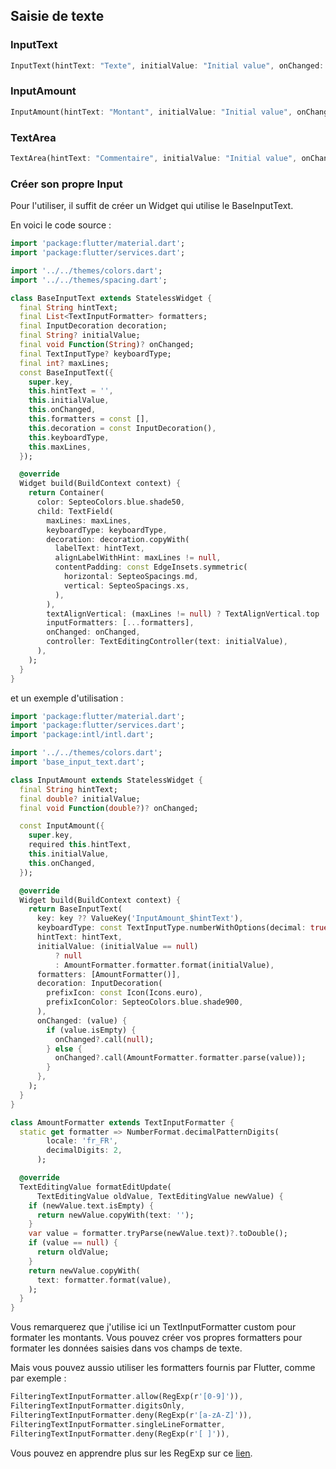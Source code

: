 ## Saisie de texte

### InputText

```dart
InputText(hintText: "Texte", initialValue: "Initial value", onChanged: (value) => print(value)))
```

### InputAmount

```dart
InputAmount(hintText: "Montant", initialValue: "Initial value", onChanged: (value) => print(value)))
```

### TextArea

```dart
TextArea(hintText: "Commentaire", initialValue: "Initial value", onChanged: (value) => print(value))))
```

### Créer son propre Input
Pour l'utiliser, il suffit de créer un Widget qui utilise le BaseInputText.

En voici le code source :

```dart
import 'package:flutter/material.dart';
import 'package:flutter/services.dart';

import '../../themes/colors.dart';
import '../../themes/spacing.dart';

class BaseInputText extends StatelessWidget {
  final String hintText;
  final List<TextInputFormatter> formatters;
  final InputDecoration decoration;
  final String? initialValue;
  final void Function(String)? onChanged;
  final TextInputType? keyboardType;
  final int? maxLines;
  const BaseInputText({
    super.key,
    this.hintText = '',
    this.initialValue,
    this.onChanged,
    this.formatters = const [],
    this.decoration = const InputDecoration(),
    this.keyboardType,
    this.maxLines,
  });

  @override
  Widget build(BuildContext context) {
    return Container(
      color: SepteoColors.blue.shade50,
      child: TextField(
        maxLines: maxLines,
        keyboardType: keyboardType,
        decoration: decoration.copyWith(
          labelText: hintText,
          alignLabelWithHint: maxLines != null,
          contentPadding: const EdgeInsets.symmetric(
            horizontal: SepteoSpacings.md,
            vertical: SepteoSpacings.xs,
          ),
        ),
        textAlignVertical: (maxLines != null) ? TextAlignVertical.top : null,
        inputFormatters: [...formatters],
        onChanged: onChanged,
        controller: TextEditingController(text: initialValue),
      ),
    );
  }
}
```

et un exemple d'utilisation :
    
```dart
import 'package:flutter/material.dart';
import 'package:flutter/services.dart';
import 'package:intl/intl.dart';

import '../../themes/colors.dart';
import 'base_input_text.dart';

class InputAmount extends StatelessWidget {
  final String hintText;
  final double? initialValue;
  final void Function(double?)? onChanged;

  const InputAmount({
    super.key,
    required this.hintText,
    this.initialValue,
    this.onChanged,
  });

  @override
  Widget build(BuildContext context) {
    return BaseInputText(
      key: key ?? ValueKey('InputAmount_$hintText'),
      keyboardType: const TextInputType.numberWithOptions(decimal: true),
      hintText: hintText,
      initialValue: (initialValue == null)
          ? null
          : AmountFormatter.formatter.format(initialValue),
      formatters: [AmountFormatter()],
      decoration: InputDecoration(
        prefixIcon: const Icon(Icons.euro),
        prefixIconColor: SepteoColors.blue.shade900,
      ),
      onChanged: (value) {
        if (value.isEmpty) {
          onChanged?.call(null);
        } else {
          onChanged?.call(AmountFormatter.formatter.parse(value));
        }
      },
    );
  }
}

class AmountFormatter extends TextInputFormatter {
  static get formatter => NumberFormat.decimalPatternDigits(
        locale: 'fr_FR',
        decimalDigits: 2,
      );

  @override
  TextEditingValue formatEditUpdate(
      TextEditingValue oldValue, TextEditingValue newValue) {
    if (newValue.text.isEmpty) {
      return newValue.copyWith(text: '');
    }
    var value = formatter.tryParse(newValue.text)?.toDouble();
    if (value == null) {
      return oldValue;
    }
    return newValue.copyWith(
      text: formatter.format(value),
    );
  }
}
```

Vous remarquerez que j'utilise ici un TextInputFormatter custom pour formater les montants. Vous pouvez créer vos propres formatters pour formater les données saisies dans vos champs de texte.

Mais vous pouvez aussio utiliser les formatters fournis par Flutter, comme par exemple :

```dart
FilteringTextInputFormatter.allow(RegExp(r'[0-9]')),
FilteringTextInputFormatter.digitsOnly,
FilteringTextInputFormatter.deny(RegExp(r'[a-zA-Z]')),
FilteringTextInputFormatter.singleLineFormatter,
FilteringTextInputFormatter.deny(RegExp(r'[ ]')),
```

Vous pouvez en apprendre plus sur les RegExp sur ce [lien](https://en.wikipedia.org/wiki/Regular_expression#POSIX_basic_and_extended).
